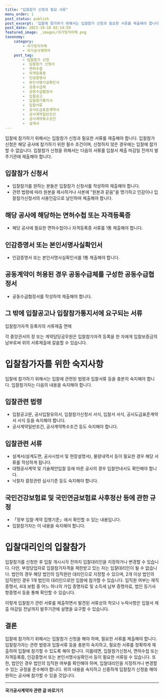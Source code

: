 ```yaml
---
title: "입찰참가 신청과 필요 서류"
menu_order: 1
post_status: publish
post_excerpt: '입찰에 참가하기 위해서는 입찰참가 신청과 필요한 서류를 제출해야 합니다. 입찰참가 신청은 해당 공사에 참가하기 위한 필수 조건이며, 신청하지 않은 경우에는 입찰에 참가할 수 없습니다. 입찰참가 신청을 위해서는 다음의 서류를 입찰서 제출 마감일 전까지 발주기관에 제출해야 합니다.'
post_date: 2023-10-18 02:14:59
featured_image: _images/국가및지자체.png
taxonomy:
    category:
        - 국가및지자체
        - 국가공사계약자
    post_tag:
        - 입찰참가 신청
        -  입찰참가 신청서
        -  면허수첩
        -  자격등록증
        -  인감증명서
        -  본인서명사실확인서
        -  공동수급체
        -  공동수급협정서
        -  입찰공고
        -  입찰참가통지서
        -  입찰서류
        -  공사도급표준계약서
        -  공사계약일반조건
        -  공사계약특수조건
        -  설계서
---
```



입찰에 참가하기 위해서는 입찰참가 신청과 필요한 서류를 제출해야 합니다. 입찰참가 신청은 해당 공사에 참가하기 위한 필수 조건이며, 신청하지 않은 경우에는 입찰에 참가할 수 없습니다. 입찰참가 신청을 위해서는 다음의 서류를 입찰서 제출 마감일 전까지 발주기관에 제출해야 합니다.

## 입찰참가 신청서
- 입찰참가를 원하는 분들은 입찰참가 신청서를 작성하여 제출해야 합니다.
- 관련 법령에 따라 원본을 제시하거나 사본에 "원본과 같음"을 명기하고 인감이나 입찰참가신청서의 사용인감으로 날인하여 제출해야 합니다.

## 해당 공사에 해당하는 면허수첩 또는 자격등록증
- 해당 공사에 필요한 면허수첩이나 자격등록증 서류를 1통 제출해야 합니다.

## 인감증명서 또는 본인서명사실확인서
- 인감증명서 또는 본인서명사실확인서를 1통 제출해야 합니다.

## 공동계약이 허용된 경우 공동수급체를 구성한 공동수급협정서
- 공동수급협정서를 작성하여 제출해야 합니다.

## 그 밖에 입찰공고나 입찰참가통지서에 요구되는 서류

입찰참가자격 등록자의 서류제출 면제

각 중앙관서의 장 또는 계약담당공무원은 입찰참가자격 등록을 한 자에게 입찰보증금의 납부로써 위의 서류제출에 갈음할 수 있습니다.

# 입찰참가자를 위한 숙지사항

입찰에 참가하기 위해서는 입찰에 관련된 법령과 입찰서류 등을 충분히 숙지해야 합니다. 입찰참가자는 다음의 내용을 숙지해야 합니다.

## 입찰관련 법령
- 입찰공고문, 공사입찰유의서, 입찰참가신청서 서식, 입찰서 서식, 공사도급표준계약서 서식 등을 숙지해야 합니다.
- 공사계약일반조건, 공사계약특수조건 등도 숙지해야 합니다.

## 입찰관련 서류
- 설계서(설계도면, 공사시방서 및 현장설명서), 물량내역서 등이 필요한 경우 해당 서류를 작성하게 됩니다.
- 대형공사계약 및 기술제안입찰 등에 따른 공사의 경우 입찰안내서도 확인해야 합니다.
- 낙찰자 결정관련 심사기준 등도 숙지해야 합니다.

## 국민건강보험료 및 국민연금보험료 사후정산 등에 관한 규정
- 「정부 입찰·계약 집행기준」에서 확인할 수 있는 내용입니다.
- 입찰참가자는 이 내용을 숙지해야 합니다.

# 입찰대리인의 입찰참가

입찰참가를 신청한 후 입찰 개시시각 전까지 입찰대리인을 지정하거나 변경할 수 있습니다. 다만, 부정당업자로 입찰참가자격을 제한받고 있는 자는 입찰대리인이 될 수 없습니다. 법인의 경우 해당 법인의 임직원만 대리인으로 지정할 수 있으며, 2개 이상 법인의 임직원인 경우 1개 법인의 대리인으로만 입찰에 참가할 수 있습니다. 임직원 여부는 재직증명서, 4대 보험 중 어느 하나의 가입 증명자료 및 소득세 납부 증명자료, 법인 등기사항증명서 등을 통해 확인할 수 있습니다.

이렇게 입찰참가 관련 서류를 제출하면서 발견된 서류상의 착오나 누락사항은 입찰서 제출 마감일 전날까지 발주기관에 설명을 요구할 수 있습니다.

## 결론


입찰에 참가하기 위해서는 입찰참가 신청을 해야 하며, 필요한 서류를 제출해야 합니다. 입찰참가자는 관련 법령과 입찰서류 등을 충분히 숙지하고, 필요한 서류를 정확하게 제출하여 입찰에 참가할 수 있도록 해야 합니다. 이를테면, 입찰참가신청서, 면허수첩 또는 자격등록증, 인감증명서 또는 본인서명사실확인서 등이 필요한 서류일 수 있습니다. 또한, 법인인 경우 법인의 임직원 여부를 확인해야 하며, 입찰대리인을 지정하거나 변경할 수 있는 규정을 준수해야 합니다. 위의 내용을 숙지하고 신중하게 입찰참가 신청을 해야 원하는 공사에 참가할 수 있을 것입니다.
<!-- wp:separator -->
<hr class="wp-block-separator has-alpha-channel-opacity"/>
<!-- /wp:separator -->

<!-- wp:group {"backgroundColor":"base","layout":{"type":"constrained"}} -->
<div class="wp-block-group has-base-background-color has-background"><!-- wp:paragraph {"align":"center","fontSize":"medium"} -->
<p class="has-text-align-center has-large-font-size"><strong>국가공사계약자 관련 글 바로가기</strong></p>
<!-- /wp:paragraph -->


<!-- wp:latest-posts
{"categories":[{"id":6878,"count":19,"description":"","link":"https://uknowlaw.com/category/%ea%b5%ad%ea%b0%80%ea%b3%b5%ec%82%ac%ea%b3%84%ec%95%bd%ec%9e%90/","name":"국가공사계약자","slug":"국가공사계약자","taxonomy":"category","parent":0,"meta":[],"_links":{"self":[{"href":"https://uknowlaw.com/wp-json/wp/v2/categories/6878"}],"collection":[{"href":"https://uknowlaw.com/wp-json/wp/v2/categories"}],"about":[{"href":"https://uknowlaw.com/wp-json/wp/v2/taxonomies/category"}],"wp:post_type":[{"href":"https://uknowlaw.com/wp-json/wp/v2/posts?categories=6878"}],"curies":[{"name":"wp","href":"https://api.w.org/{rel}","templated":true}]}}],"postsToShow":100,"excerptLength":28,"postLayout":"grid","columns":2,"featuredImageAlign":"left","featuredImageSizeSlug":"large","fontSize":16px} /--></div>
<!-- /wp:group -->